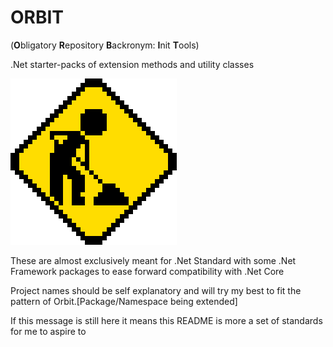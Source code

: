 # ORBIT 
(**O**bligatory **R**epository **B**ackronym: **I**nit **T**ools)

.Net starter-packs of extension methods and utility classes

![90s swag](/assets/dumb/under-construction.gif "90s swag")

These are almost exclusively meant for .Net Standard with some .Net Framework packages to ease forward compatibility with .Net Core

Project names should be self explanatory and will try my best to fit the pattern of Orbit.[Package/Namespace being extended]

If this message is still here it means this README is more a set of standards for me to aspire to
